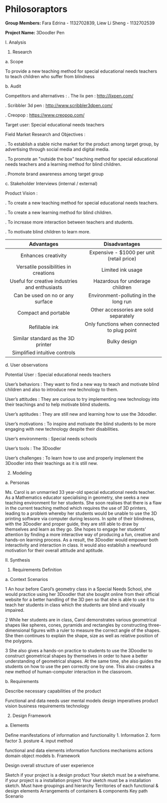 # Philosoraptors

**Group Members:** Fara Edrina - 1132702839, Liew Li Sheng - 1132702539

**Project Name:** 3Doodler Pen


I. Analysis

1. Research

a. Scope

To provide a new teaching method for special educational needs teachers to teach children who suffer from blindness 

b. Audit

Competitors and alternatives : 
. The lix pen : http://lixpen.com/

. Scribbler 3d pen : http://www.scribbler3dpen.com/

. Creopop : https://www.creopop.com/

Target user: Special educational needs teachers

Field Market Research and Objectives :

. To establish a stable niche market for the product among target group, by advertising through social media and digital media.

. To promote an "outside the box" teaching method for special educational needs teachers and a learning method for blind children.

. Promote brand awareness among target group 


c. Stakeholder Interviews (internal / external)

Product Vision :

. To create a new teaching method for special educational needs teachers.

. To create a new learning method for blind children.

. To increase more interaction between teachers and students.

. To motivate blind children to learn more. 

|                   **Advantages**                  |                 **Disadvantages**              |
|:-------------------------------------------------:|:----------------------------------------------:|
| Enhances creativity                               | Expensive - $1000 per unit (retail price)      |
| Versatile possibilities in creations              | Limited ink usage                              |
| Useful for creative industries and enthusiasts    | Hazardous for underage children                |
| Can be used on no or any surface                  | Environment-polluting in the long run          |
| Compact and portable                              | Other accessories are sold separately          |
| Refillable ink                                    | Only functions when connected to plug point    |
| Similar standard as the 3D printer                | Bulky design                                   |
| Simplified intuitive controls                     |                                                |

d. User observations

Potential User : Special educational needs teachers

User’s behaviors : They want to find a new way to teach and motivate blind children and also to introduce new technology to them.

User’s attitudes : They are curious to try implementing new technology into their teachings and to help motivate blind students.

User’s aptitudes : They are still new and learning how to use the 3doodler.

User’s motivations : To inspire and motivate the blind students to be more engaging with new technology despite their disabilities.

User’s environments : Special needs schools

User’s tools : The 3Doodler

User’s challenges : To learn how to use and properly implement the 3Doodler into their teachings as it is still new.

2. Modeling

a. Personas

Ms. Carol is an unmarried 33 year-old special educational needs teacher. As a Mathematics educator specialising in geometry, she seeks a new teaching environment for her students. She soon realises that there is a flaw in the current teaching method which requires the use of 3D printers, leading to a problem whereby her students would be unable to use the 3D printing software via computer during lessons. In spite of their blindness, with the 3Doodler and proper guide, they are still able to draw by themselves and learn as they go. She hopes to engage her students’ attention by finding a more interactive way of producing a fun, creative and hands-on learning process. As a result, the 3Doodler would empower both interactivity and interaction in class. It would also establish a newfound motivation for their overall attitude and aptitude.

II. Synthesis

1. Requirements Definition

a. Context Scenarios

1 An hour before Carol’s geometry class in a Special Needs School, she would practice using her 3Doodler that she bought online from their official website for a better handling of the 3D pen so that she is able to use it to teach her students in class which the students are blind and visually impaired. 

2  While her students are in class, Carol demonstrates various geometrical shapes like spheres, cones, pyramids and rectangles by constructing three-dimensional figures with a ruler to measure the correct angle of the shapes. She then continues to explain the shape, size as well as relative position of the polygons.

3 She also gives a hands-on practice to students to use the 3Doodler to construct geometrical shapes by themselves in order to have a better understanding of geometrical shapes. At the same time, she also guides the students on how to use the pen correctly one by one. This also creates a new method of human-computer interaction in the classroom. 


b. Requirements

Describe necessary capabilities of the product

Functional and data needs
user mental models
design imperatives
product vision
business requirements
technology

2. Design Framework

a. Elements

Deﬁne manifestations of information and functionality 1. Information 2. form factor 3. posture 4. input method

functional and data elements
information
functions
mechanisms
actions
domain object models
b. Framework

Design overall structure of user experience

Sketch
if your project is a design product
Your sketch must be a wireframe.
if your project is a installation project
Your sketch must be a installation sketch.
Must have
groupings and hierarchy
Territories of each functional & design elements
Arrangements of containers & components
Key path Scenario
